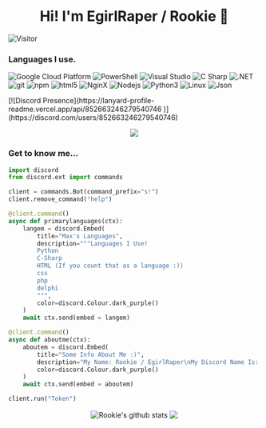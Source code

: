 <h1 align=center>Hi! I'm EgirlRaper / Rookie 👋</h1>

![Visitor](https://visitor-badge.laobi.icu/badge?page_id=s8v.s8v)

### Languages I use.
<p>
  <img alt="Google Cloud Platform" src="https://img.shields.io/badge/-Google_Cloud_Platform-1a73e8?style=flat-square&logo=google-cloud&logoColor=white" />
  <img alt="PowerShell" src="https://img.shields.io/badge/-PowerShell-5391FE?style=flat-square&logo=PowerShell&logoColor=white" />
  <img alt="Visual Studio" src="https://img.shields.io/badge/-Visual_Studio-750098?style=flat-square&logo=visual-studio&logoColor=white" />
  <img alt="C Sharp" src="https://img.shields.io/badge/-C_Sharp-8006c7?style=flat-square&logo=c-sharp&logoColor=white" />
  <img alt=".NET" src="https://img.shields.io/badge/-.NET-5C2D91?style=flat-square&logo=.net&logoColor=white" />
  <img alt="git" src="https://img.shields.io/badge/-Git-F05032?style=flat-square&logo=git&logoColor=white" />
  <img alt="npm" src="https://img.shields.io/badge/-NPM-CB3837?style=flat-square&logo=npm&logoColor=white" />
  <img alt="html5" src="https://img.shields.io/badge/-HTML5-E34F26?style=flat-square&logo=html5&logoColor=white" />
  <img alt="NginX" src="https://img.shields.io/badge/-NginX-269539?style=flat-square&logo=NginX&logoColor=white" />
  <img alt="Nodejs" src="https://img.shields.io/badge/-Nodejs-43853d?style=flat-square&logo=Node.js&logoColor=white" />
  <img alt="Python3" src="https://img.shields.io/badge/-Python3-cf9006?style=flat-square&logo=Python&logoColor=white" />
  <img alt="Linux" src="https://img.shields.io/badge/-Linux-CD9834?style=flat-square&logo=Linux&logoColor=white" />
  <img alt="Json" src="https://img.shields.io/badge/-Json-c2a721?style=flat-square&logo=json&logoColor=white" />
</p>
[![Discord Presence](https://lanyard-profile-readme.vercel.app/api/852663246279540746
                            )](https://discord.com/users/852663246279540746)                        
<p align="center">
  <img src="https://github-profile-trophy.vercel.app/?username=egirlraper&theme=nord&margin-w=15&margin-h=15&column=7" />
</p>

### Get to know me...
```py
import discord
from discord.ext import commands

client = commands.Bot(command_prefix="s!")
client.remove_command("help")

@client.command()
async def primarylanguages(ctx):
    langem = discord.Embed(
        title="Max's Languages",
        description="""Languages I Use!
        Python
        C-Sharp
        HTML (If you count that as a language :))
        css
        php
        delphi
        """,
        color=discord.Colour.dark_purple()
    )
    await ctx.send(embed = langem)

@client.command()
async def aboutme(ctx):
    aboutem = discord.Embed(
        title="Some Info About Me :)",
        description="My Name: Rookie / EgirlRaper\nMy Discord Name Is: rookie?#1337\nTwitter Name: rookiethagawd\nMy Location: Germany\nMy Hobbies: Coding, Gaming, Swatting, Webdev, Chilling with friends",
        color=discord.Colour.dark_purple()
    )
    await ctx.send(embed = aboutem)

client.run("Token")
```
<p align='center'>
  <img align="center" src="https://github-readme-stats.vercel.app/api?username=egirlraper&show_icons=true&include_all_commits=true&theme=radical" alt="Rookie's github stats" />
  <img align="center" src="https://github-readme-stats.vercel.app/api/top-langs/?username=egirlraper&layout=compact&theme=radical" />
</p>
